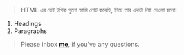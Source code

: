 > HTML এর যেই টপিক গুলো আমি নোট করেছি, নিচে তার একটা লিষ্ট দেওয়া হলো:


1. Headings
2. Paragraphs


> Please inbox **[me](https://www.facebook.com/shoriot)**, if you've any questions.